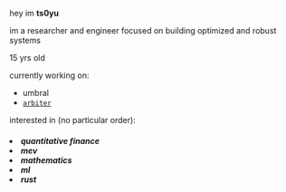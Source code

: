 hey im **ts0yu**

im a researcher and engineer focused on building optimized and robust systems

15 yrs old

currently working on:
  - umbral
  - [`arbiter`](https://github.com/primitivefinance/arbiter)

interested in (no particular order):
<h5>
  <li>quantitative finance
  <li>mev
  <li>mathematics
  <li>ml
  <li>rust
</h5>
<!--
**ts0yu/ts0yu** is a ✨ _special_ ✨ repository because its `README.md` (this file) appears on your GitHub profile.

Here are some ideas to get you started:

- 🔭 I’m currently working on ...
- 🌱 I’m currently learning ...
- 👯 I’m looking to collaborate on ...
- 🤔 I’m looking for help with ...
- 💬 Ask me about ...
- 📫 How to reach me: ...
- 😄 Pronouns: ...
- ⚡ Fun fact: ...
-->
